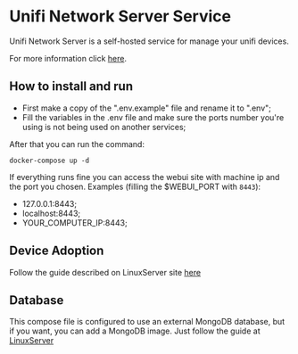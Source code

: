 # Unifi Network Server Service

Unifi Network Server is a self-hosted service for manage your unifi devices.

For more information click [here][UI Help Site].

## How to install and run

- First make a copy of the ".env.example" file and rename it to ".env";
- Fill the variables in the .env file and make sure the ports number you're using is not being used on another services;

After that you can run the command:

`docker-compose up -d`

If everything runs fine you can access the webui site with machine ip and the port you chosen. Examples (filling the $WEBUI_PORT with `8443`):

- 127.0.0.1:8443;
- localhost:8443;
- YOUR_COMPUTER_IP:8443;

## Device Adoption

Follow the guide described on LinuxServer site [here][LinuxServer Device Adoption]

## Database

This compose file is configured to use an external MongoDB database, but if you want, you can add a MongoDB image. Just follow the guide at [LinuxServer][LinuxServer MongoDB]

[UI Help Site]: https://docs.linuxserver.io/images/docker-unifi-network-application/#device-adoption

[LinuxServer Device Adoption]: https://github.com/linuxserver/docker-unifi-network-application?tab=readme-ov-file#device-adoption

[LinuxServer MongoDB]: https://github.com/linuxserver/docker-unifi-network-application?tab=readme-ov-file#setting-up-your-external-database
